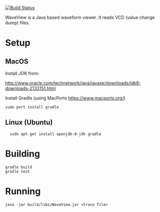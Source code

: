 [![Build Status](https://travis-ci.org/jbush001/WaveView.svg?branch=master)](https://travis-ci.org/jbush001/WaveView)

WaveView is a Java based waveform viewer.  It reads VCD (value change dump)
files.

# Setup
## MacOS

Install JDK from:

  http://www.oracle.com/technetwork/java/javase/downloads/jdk8-downloads-2133151.html

Install Gradle (using MacPorts https://www.macports.org/)

    sudo port install gradle

## Linux (Ubuntu)

	  sudo apt-get install openjdk-8-jdk gradle

# Building

    gradle build
    gradle test

# Running

    java -jar build/libs/WaveView.jar <trace file>

